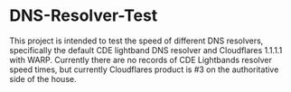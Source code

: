 # DNS-Resolver-Test
This project is intended to test the speed of different DNS resolvers, specifically the default CDE lightband DNS resolver and Cloudflares 1.1.1.1 with WARP. Currently there are no records of CDE Lightbands resolver speed times, but currently Cloudflares product is #3 on the authoritative side of the house. 


